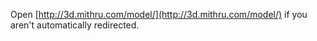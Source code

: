 Open [http://3d.mithru.com/model/](http://3d.mithru.com/model/) if you aren't automatically redirected.
